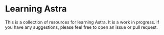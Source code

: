 # Learning Astra

This is a collection of resources for learning Astra. It is a work in progress. If you have any suggestions, please feel free to open an issue or pull request.
